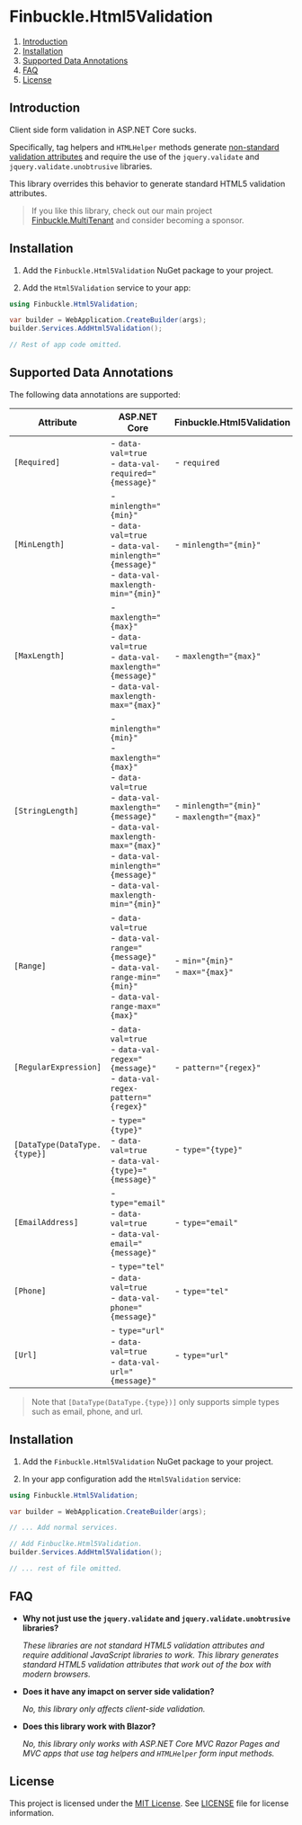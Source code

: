 # Finbuckle.Html5Validation

1. [Introduction](#introduction)
2. [Installation](#installation)
3. [Supported Data Annotations](#supported-data-annotations)
4. [FAQ](#faq)
5. [License](#license)

## Introduction
Client side form validation in ASP.NET Core sucks.

Specifically, tag helpers and `HTMLHelper` methods
generate [non-standard validation attributes](https://learn.microsoft.com/en-us/aspnet/core/mvc/models/validation?view=aspnetcore-8.0#client-side-validation)
and require the use of the `jquery.validate` and `jquery.validate.unobtrusive` libraries.

This library overrides this behavior to generate standard HTML5 validation attributes.

> If you like this library, check out our main
> project [Finbuckle.MultiTenant](https://github.com/Finbuckle/Finbuckle.MultiTenant) and consider becoming a sponsor.

## Installation

1. Add the `Finbuckle.Html5Validation` NuGet package to your project.

2. Add the `Html5Validation` service to your app:
```csharp
using Finbuckle.Html5Validation;

var builder = WebApplication.CreateBuilder(args);
builder.Services.AddHtml5Validation();

// Rest of app code omitted.
```

## Supported Data Annotations

The following data annotations are supported:

| Attribute                    | ASP.NET Core                                                                                                                                                                                                                        | Finbuckle.Html5Validation                       |
|------------------------------|-------------------------------------------------------------------------------------------------------------------------------------------------------------------------------------------------------------------------------------|-------------------------------------------------|
| `[Required]`                 | - `data-val=true`<br> - `data-val-required="{message}"`                                                                                                                                                                             | - `required`                                    |
| `[MinLength]`                | - `minlength="{min}"`<br> - `data-val=true`<br> - `data-val-minlength="{message}"` <br>- `data-val-maxlength-min="{min}"`                                                                                                           | - `minlength="{min}"`                           | 
| `[MaxLength]`                | - `maxlength="{max}"`<br> - `data-val=true`<br> - `data-val-maxlength="{message}"` <br>- `data-val-maxlength-max="{max}"`                                                                                                           | - `maxlength="{max}"`                           |                                                                          |
| `[StringLength]`             | - `minlength="{min}"`<br> - `maxlength="{max}"`<br> - `data-val=true`<br> - `data-val-maxlength="{message}"` <br>- `data-val-maxlength-max="{max}"` <br> - `data-val-minlength="{message}"` <br> - `data-val-maxlength-min="{min}"` | - `minlength="{min}"`<br> - `maxlength="{max}"` |
| `[Range]`                    | - `data-val=true`<br> - `data-val-range="{message}"`<br> - `data-val-range-min="{min}"` <br>- `data-val-range-max="{max}"`                                                                                                          | - `min="{min}"`<br> - `max="{max}"`             |
| `[RegularExpression]`        | - `data-val=true`<br> - `data-val-regex="{message}"`<br> - `data-val-regex-pattern="{regex}"`                                                                                                                                       | - `pattern="{regex}"`                           |
| `[DataType(DataType.{type}]` | - `type="{type}"`<br> - `data-val=true`<br> - `data-val-{type}="{message}"`                                                                                                                                                         | - `type="{type}"`                               |
| `[EmailAddress]`             | - `type="email"`<br> - `data-val=true`<br> - `data-val-email="{message}"`                                                                                                                                                           | - `type="email"`                                |
| `[Phone]`                    | - `type="tel"`<br> - `data-val=true`<br> - `data-val-phone="{message}"`                                                                                                                                                             | - `type="tel"`                                  |
| `[Url]`                      | - `type="url"`<br> - `data-val=true`<br> - `data-val-url="{message}"`                                                                                                                                                               | - `type="url"`                                  |

> Note that `[DataType(DataType.{type})]` only supports simple types such as email, phone, and url.

## Installation

1. Add the `Finbuckle.Html5Validation` NuGet package to your project.

2. In your app configuration add the `Html5Validation` service:
```csharp
using Finbuckle.Html5Validation;

var builder = WebApplication.CreateBuilder(args);

// ... Add normal services.

// Add Finbuclke.Html5Validation.
builder.Services.AddHtml5Validation();

// ... rest of file omitted.
```
## FAQ

- **Why not just use the `jquery.validate` and `jquery.validate.unobtrusive` libraries?**

  *These libraries are not standard HTML5 validation attributes and require additional JavaScript libraries to work. 
  This library generates standard HTML5 validation attributes that work out of the box with modern browsers.*


- **Does it have any imapct on server side validation?**

  *No, this library only affects client-side validation.*


- **Does this library work with Blazor?**

  *No, this library only works with ASP.NET Core MVC Razor Pages and MVC apps that use tag helpers and `HTMLHelper` 
  form input methods.*

## License

This project is licensed under the [MIT License](https://opensource.org/license/mit). See [LICENSE](LICENSE) file for
license information.
